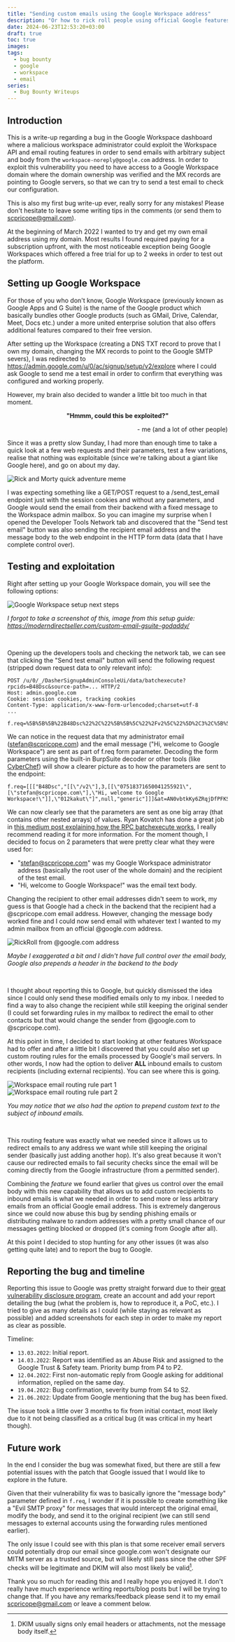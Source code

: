 ```yaml
---
title: "Sending custom emails using the Google Workspace address"
description: "Or how to rick roll people using official Google features"
date: 2024-06-23T12:53:20+03:00
draft: true
toc: true
images:
tags:
  - bug bounty
  - google
  - workspace
  - email
series:
  - Bug Bounty Writeups
---
```


<!-- 
## Table of contents
1. [Introduction](#introduction)
2. [Setting up Google Workspace](#setup)
3. [Testing and exploitation](#testing)
4. [Reporting the bug and timeline](#reporting)
5. [Future work](#conclusion) -->


## Introduction <a name="introduction"></a>
This is a write-up regarding a bug in the Google Workspace dashboard where a malicious workspace administrator could exploit the Workspace API and email routing features in order to send emails with arbitrary subject and body from the `workspace-noreply@google.com` address. In order to exploit this vulnerability you need to have access to a Google Workspace domain where the domain ownership was verified and the MX records are pointing to Google servers, so that we can try to send a test email to check our configuration.

This is also my first bug write-up ever, really sorry for any mistakes! Please don't hesitate to leave some writing tips in the comments (or send them to scpricope@gmail.com).

At the beginning of March 2022 I wanted to try and get my own email address using my domain. Most results I found required paying for a subscription upfront, with the most noticeable exception being Google Workspaces which offered a free trial for up to 2 weeks in order to test out the platform.


## Setting up Google Workspace <a name="setup"></a>
For those of you who don't know, Google Workspace (previously known as Google Apps and G Suite) is the name of the Google product which basically bundles other Google products (such as GMail, Drive, Calendar, Meet, Docs etc.) under a more united enterprise solution that also offers additional features compared to their free version.

After setting up the Workspace (creating a DNS TXT record to prove that I own my domain, changing the MX records to point to the Google SMTP severs), I was redirected to https://admin.google.com/u/0/ac/signup/setup/v2/explore where I could ask Google to send me a test email in order to confirm that everything was configured and working properly. 

However, my brain also decided to wander a little bit too much in that moment.

<p align="center"><b>"Hmmm, could this be exploited?"</b></p>
<p align="right">- me (and a lot of other people)</p>

Since it was a pretty slow Sunday, I had more than enough time to take a quick look at a few web requests and their parameters, test a few variations, realise that nothing was exploitable (since we're talking about a giant like Google here), and go on about my day. 

![Rick and Morty quick adventure meme](/img/google-workspace-bug/rick_and_morty_20_min_adventure.jpg)

I was expecting something like a GET/POST request to a /send_test_email endpoint just with the session cookies and without any parameters, and Google would send the email from their backend with a fixed message to the Workspace admin mailbox. So you can imagine my surprise when I opened the Developer Tools Network tab and discovered that the "Send test email" button was also sending the recipient email address and the message body to the web endpoint in the HTTP form data (data that I have complete control over).


## Testing and exploitation <a name="testing"></a>
Right after setting up your Google Workspace domain, you will see the following options:


![Google Workspace setup next steps](/img/google-workspace-bug/google_workspace_send_test_email.png)  

*I forgot to take a screenshot of this, image from this setup guide:
https://moderndirectseller.com/custom-email-gsuite-godaddy/*

<br />

Opening up the developers tools and checking the network tab, we can see that clicking the "Send test email" button will send the following request (stripped down request data to only relevant info):
```http
POST /u/0/_/DasherSignupAdminConsoleUi/data/batchexecute?rpcids=B48Dsc&source-path=... HTTP/2
Host: admin.google.com
Cookie: session cookies, tracking cookies
Content-Type: application/x-www-form-urlencoded;charset=utf-8
...

f.req=%5B%5B%5B%22B48Dsc%22%2C%22%5B%5B%5C%22%2Fv2%5C%22%5D%2C3%2C%5B%5B%5C%2207518371650041255921%5C%22%2C%5B%5C%22stefan%40scpricope.com%5C%22%5D%2C%5C%22Hi%2C%20welcome%20to%20Google%20Workspace!%5C%22%5D%5D%2C%5C%22012kakut%5C%22%5D%22%2Cnull%2C%22generic%22%5D%5D%5D&at=AN0vbtkKy6ZRqjDfPFKSnqEVUkUR%3A1647163838894&
```

We can notice in the request data that my administrator email (stefan@scpricope.com) and the email message ("Hi, welcome to Google Workspace") are sent as part of f.req form parameter. Decoding the form parameters using the built-in BurpSuite decoder or other tools (like [CyberChef](https://gchq.github.io/CyberChef/)) will show a clearer picture as to how the parameters are sent to the endpoint:
```
f.req=[[["B48Dsc","[[\"/v2\"],3,[[\"07518371650041255921\",[\"stefan@scpricope.com\"],\"Hi, welcome to Google Workspace!\"]],\"012kakut\"]",null,"generic"]]]&at=AN0vbtkKy6ZRqjDfPFKSnqEVUkUR:1647163838894&
```

We can now clearly see that the parameters are sent as one big array (that contains other nested arrays) of values. Ryan Kovatch has done a great job in [this medium post explaining how the RPC batchexecute works](https://kovatch.medium.com/deciphering-google-batchexecute-74991e4e446c), I really recommend reading it for more information. For the moment though, I decided to focus on 2 parameters that were pretty clear what they were used for:

- "stefan@scpricope.com" was my Google Workspace administrator address (basically the root user of the whole domain) and the recipient of the test email.
- "Hi, welcome to Google Workspace!" was the email text body.

Changing the recipient to other email addresses didn't seem to work, my guess is that Google had a check in the backend that the recipient had a @scpricope.com email address. However, changing the message body worked fine and I could now send email with whatever text I wanted to my admin mailbox from an official @google.com address.

![RickRoll from @google.com address](/img/google-workspace-bug/gmail_mail_with_hyperlink.png)

*Maybe I exaggerated a bit and I didn't have full control over the email body, Google also prepends a header in the backend to the body*

<br />

I thought about reporting this to Google, but quickly dismissed the idea since I could only send these modified emails only to my inbox. I needed to find a way to also change the recipient while still keeping the original sender (I could set forwarding rules in my mailbox to redirect the email to other contacts but that would change the sender from @google.com to @scpricope.com).

At this point in time, I decided to start looking at other features Workspace had to offer and after a little bit I discovered that you could also set up custom routing rules for the emails processed by Google's mail servers. In other words, I now had the option to deliver **ALL** inbound emails to custom recipients (including external recipients). You can see where this is going.

![Workspace email routing rule part 1](/img/google-workspace-bug/gmail_routing_rule_part_1.png)
![Workspace email routing rule part 2](/img/google-workspace-bug/gmail_routing_rule_part_2_censored.png)

*You may notice that we also had the option to prepend custom text to the subject of inbound emails.*

<br />

This routing feature was exactly what we needed since it allows us to redirect emails to any address we want while still keeping the original sender (basically just adding another hop). It's also great because it won't cause our redirected emails to fail security checks since the email will be coming directly from the Google infrastructure (from a permitted sender).

Combining the *feature* we found earlier that gives us control over the email body with this new capability that allows us to add custom recipients to inbound emails is what we needed in order to send more or less arbitrary emails from an official Google email address. This is extremely dangerous since we could now abuse this bug by sending phishing emails or distributing malware to random addresses with a pretty small chance of our messages getting blocked or dropped (it's coming from Google after all).

At this point I decided to stop hunting for any other issues (it was also getting quite late) and to report the bug to Google.


## Reporting the bug and timeline <a name="reporting"></a>
Reporting this issue to Google was pretty straight forward due to their [great vulnerability disclosure program](https://bughunters.google.com/), create an account and add your report detailing the bug (what the problem is, how to reproduce it, a PoC, etc.). I tried to give as many details as I could (while staying as relevant as possible) and added screenshots for each step in order to make my report as clear as possible.

Timeline:

 - `13.03.2022`: Initial report.
 - `14.03.2022`: Report was identified as an Abuse Risk and assigned to the Google Trust & Safety team. Priority bump from P4 to P2.
 - `12.04.2022`: First non-automatic reply from Google asking for additional information, replied on the same day.
 - `19.04.2022`: Bug confirmation, severity bump from S4 to S2.
 - `21.06.2022`: Update from Google mentioning that the bug has been fixed.

The issue took a little over 3 months to fix from initial contact, most likely due to it not being classified as a critical bug (it was critical in my heart though).


## Future work <a name="conclusion"></a>
In the end I consider the bug was somewhat fixed, but there are still a few potential issues with the patch that Google issued that I would like to explore in the future. 

Given that their vulnerability fix was to basically ignore the "message body" parameter defined in `f.req`, I wonder if it is possible to create something like a "Evil SMTP proxy" for messages that would intercept the original email, modify the body, and send it to the original recipient (we can still send messages to external accounts using the forwarding rules mentioned earlier).

The only issue I could see with this plan is that some receiver email servers could potentially drop our email since google.com won't designate our MITM server as a trusted source, but will likely still pass since the other SPF checks will be legitimate and DKIM will also most likely be valid[^1].


Thank you so much for reading this and I really hope you enjoyed it. I don't really have much experience writing reports/blog posts but I will be trying to change that. If you have any remarks/feedback please send it to my email [scpricope@gmail.com](mailto:scpricope@gmail.com) or leave a comment below.



[^1]: DKIM usually signs only email headers or attachments, not the message body itself.
